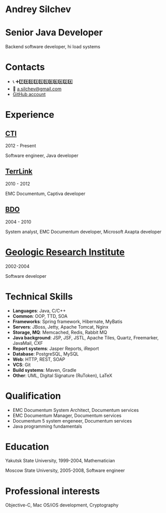 # Andrey Silchev #

# Senior Java Developer #

Backend software developer, hi load systems

# Contacts #

* :telephone_receiver:  :heavy_plus_sign::seven::nine::zero::three::five::five::eight::six::four::two::four:
* :e-mail:  a.silchev@gmail.com
* [GitHub account](https://github.com/asilchev)

# Experience #

## [CTI](http://cti.ru) ##

2012 - Present

Software engineer, Java developer

## [TerrLink](http://terralink.ru) ##

2010 - 2012

EMC Documentum, Captiva developer

## [BDO](http://bdo.ru) ##

2004 - 2010

System analyst, EMC Documentum developer, Microsoft Axapta developer

# [Geologic Research Institute](http://www.alrosa.ru/corporate-structure/нигп/) #

2002-2004

Software developer

# Technical Skills #

* **Languages**: Java, C/C++
* **Common**: OOP, TTD, SOA
* **Frameworks**: Spring framework, Hibernate, MyBatis
* **Servers**: JBoss, Jetty, Apache Tomcat, Nginx
* **Storage, MQ**: Memcached, Redis, Rabbit MQ
* **Java background**: JSP, JSF, JSTL, Apache Tiles, Quartz, Freemarker, JavaMail, CXF
* **Report systems**: Jasper Reports, iReport
* **Database**: PostgreSQL, MySQL
* **Web**: HTTP, REST, SOAP
* **VCS**: Git
* **Build systems**: Maven, Gradle
* **Other**: UML, Digital Signature (RuToken), LaTeX

# Qualification #

* EMC Documentum System Architect, Documentum services
* EMC Documentum Manager, Documentum services
* Documentum 5 system engeneer, Documentum services
* Java programming fundamentals

# Education #

Yakutsk State University, 1999-2004,
Mathematician

Moscow State University, 2005-2008,
Software engineer

# Professional interests #

Objective-C, Mac OS/iOS development, Cryptography
